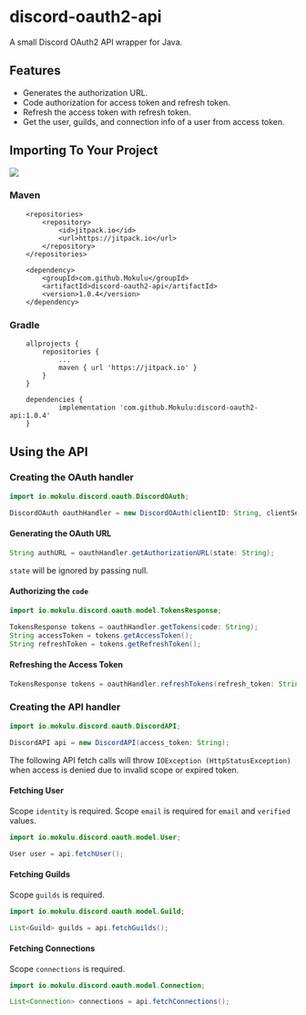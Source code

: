 # discord-oauth2-api
A small Discord OAuth2 API wrapper for Java.

## Features
* Generates the authorization URL.
* Code authorization for access token and refresh token.
* Refresh the access token with refresh token.
* Get the user, guilds, and connection info of a user from access token.

## Importing To Your Project
[![](https://jitpack.io/v/Mokulu/discord-oauth2-api.svg)](https://jitpack.io/#Mokulu/discord-oauth2-api)

### Maven
```
	<repositories>
		<repository>
		    <id>jitpack.io</id>
		    <url>https://jitpack.io</url>
		</repository>
	</repositories>
```
```
	<dependency>
	    <groupId>com.github.Mokulu</groupId>
	    <artifactId>discord-oauth2-api</artifactId>
	    <version>1.0.4</version>
	</dependency>
```

### Gradle
```
	allprojects {
		repositories {
			...
			maven { url 'https://jitpack.io' }
		}
	}
```
```
	dependencies {
	        implementation 'com.github.Mokulu:discord-oauth2-api:1.0.4'
	}
```

## Using the API
### Creating the OAuth handler
```java
import io.mokulu.discord.oauth.DiscordOAuth;

DiscordOAuth oauthHandler = new DiscordOAuth(clientID: String, clientSecret: String, redirectUri: String, scope: String[]);
```

#### Generating the OAuth URL
```java
String authURL = oauthHandler.getAuthorizationURL(state: String);
```
`state` will be ignored by passing null.

#### Authorizing the `code`
```java
import io.mokulu.discord.oauth.model.TokensResponse;

TokensResponse tokens = oauthHandler.getTokens(code: String);
String accessToken = tokens.getAccessToken();
String refreshToken = tokens.getRefreshToken();
```

#### Refreshing the Access Token
```java
TokensResponse tokens = oauthHandler.refreshTokens(refresh_token: String);
```

### Creating the API handler
```java
import io.mokulu.discord.oauth.DiscordAPI;

DiscordAPI api = new DiscordAPI(access_token: String);
```

The following API fetch calls will throw `IOException (HttpStatusException)` when access is denied due to invalid scope or expired token.

#### Fetching User
Scope `identity` is required.
Scope `email` is required for `email` and `verified` values.
```java
import io.mokulu.discord.oauth.model.User;

User user = api.fetchUser();
```

#### Fetching Guilds
Scope `guilds` is required.
```java
import io.mokulu.discord.oauth.model.Guild;

List<Guild> guilds = api.fetchGuilds();
```

#### Fetching Connections
Scope `connections` is required.
```java
import io.mokulu.discord.oauth.model.Connection;

List<Connection> connections = api.fetchConnections();
```
